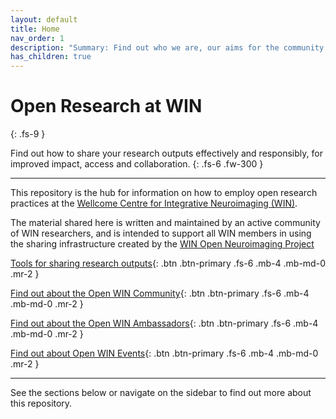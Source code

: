 ```yaml
---
layout: default
title: Home
nav_order: 1
description: "Summary: Find out who we are, our aims for the community and how to get involved!"
has_children: true
---
```



# Open Research at WIN
{: .fs-9 }

Find out how to share your research outputs effectively and responsibly, for improved impact, access and collaboration.
{: .fs-6 .fw-300 }

---

This repository is the hub for information on how to employ open research practices at the [Wellcome Centre for Integrative Neuroimaging (WIN)](https://www.win.ox.ac.uk).

The material shared here is written and maintained by an active community of WIN researchers, and is intended to support all WIN members in using the sharing infrastructure created by the [WIN Open Neuroimaging Project](https://www.win.ox.ac.uk/open-neuroimaging)

[Tools for sharing research outputs](tools.html){: .btn .btn-primary .fs-6 .mb-4 .mb-md-0 .mr-2 }

[Find out about the Open WIN Community](community.html){: .btn .btn-primary .fs-6 .mb-4 .mb-md-0 .mr-2 }  

[Find out about the Open WIN Ambassadors](abmassadors.html){: .btn .btn-primary .fs-6 .mb-4 .mb-md-0 .mr-2 }  

[Find out about Open WIN Events](events.html){: .btn .btn-primary .fs-6 .mb-4 .mb-md-0 .mr-2 }  


---

See the sections below or navigate on the sidebar to find out more about this repository.
